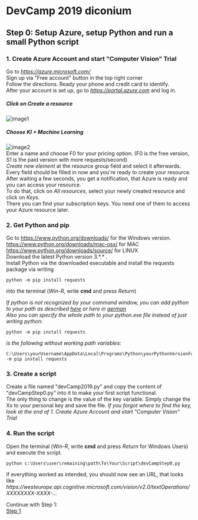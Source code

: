# DevCamp 2019 diconium
## Step 0: Setup Azure, setup Python and run a small Python script
### 1. Create Azure Account and start "Computer Vision" Trial ###  
Go to *https://azure.microsoft.com/*  
Sign up via "Free account" button in the top right corner  
Follow the directions. Ready your phone and credit card to identify.  
After your account is set up, go to *https://portal.azure.com* and log in.  
##### Click on *Create a resource*   
![image1](https://raw.githubusercontent.com/volkerhielscher/netnei/master/step_0/TutorialImages/createRes.jpg)  
##### Choose KI + Machine Learning  
![image2](https://raw.githubusercontent.com/volkerhielscher/netnei/master/step_0/TutorialImages/createRes2.jpg)  
Enter a name and choose F0 for your pricing option. (F0 is the free version, S1 is the paid version with more requests/second)  
*Create new element* at the resource group field and select it afterwards.  
Every field should be filled in now and you're ready to create your resource.
After waiting a few seconds, you get a notification, that Azure is ready and you can access your resource.  
To do that, click on *All resources*, select your newly created resource and click on *Keys*.  
There you can find your subscription keys. You need one of them to access your Azure resource later.  
 
### 2. Get Python and pip  
Go to https://www.python.org/downloads/ for the Windows version.  
https://www.python.org/downloads/mac-osx/ for MAC  
https://www.python.org/downloads/source/ for LINUX  
Download the latest Python version 3.\*.\* .  
Install Python via the downloaded executable and install the requests package via writing

    python -m pip install requests  

into the terminal (*Win-R*, write **cmd** and press *Return*)  


*If python is not recognized by your command window, you can add python to your path as described [here](https://www.architectryan.com/2018/03/17/add-to-the-path-on-windows-10/) or here in [german](https://bodo-schoenfeld.de/umgebungsvariablen-in-windows-10-bearbeiten/)*  
*Also you can specify the whole path to your python.exe file instead of just writing python:*  

    python -m pip install requests
	
*is the following without working path variables:*

    C:\Users\yourUsername\AppData\Local\Programs\Python\yourPythonVersionFolder\python.exe -m pip install requests




### 3. Create a script  
Create a file named "devCamp2019.py"
and copy the content of "devCampStep0.py" into it to make your first script functional.  
The only thing to change is the value of the key variable. Simply change the Xs to your personal key and save the file.
*If you forgot where to find the key, look at the end of* *1. Create Azure Account and start "Computer Vision" Trial*
### 4. Run the script  
Open the terminal (*Win-R*, write **cmd** and press *Return* for Windows Users) and execute the script.

    python c:\Users\user\remaining\path\To\Your\Script\devCampStep0.py

If everything worked as intended, you should now see an URL, that looks like  
*https://<i></i>westeurope.api.cognitive.microsoft.com/vision/v2.0/textOperations/XXXXXXXX-XXXX-...*  

Continue with Step 1:  
[Step 1](https://github.com/volkerhielscher/netnei/blob/master/step_1/README.md)

